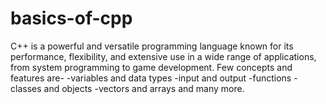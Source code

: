 # basics-of-cpp
C++ is a powerful and versatile programming language known for its performance, flexibility, and extensive use in a wide range of applications, from system programming to game development.
Few concepts and features are-
-variables and data types
-input and output
-functions
-classes and objects
-vectors and arrays 
and many more.
